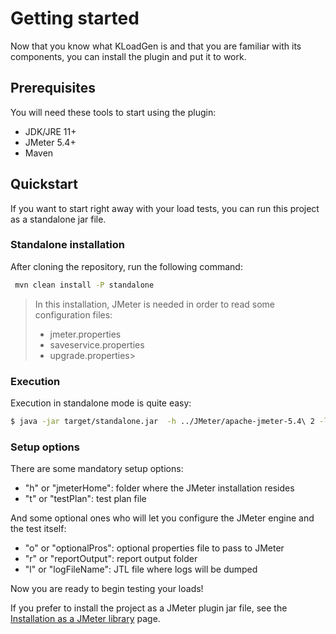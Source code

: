 # Getting started

Now that you know what KLoadGen is and that you are familiar with its components, you can install the plugin and put it to work.

## Prerequisites

You will need these tools to start using the plugin:

- JDK/JRE 11+
- JMeter 5.4+
- Maven

## Quickstart

If you want to start right away with your load tests, you can run this project as a standalone jar file.

### Standalone installation

After cloning the repository, run the following command:

```bash
 mvn clean install -P standalone
```
> In this installation, JMeter is needed in order to read some configuration files:
>
> - jmeter.properties
> - saveservice.properties
> - upgrade.properties> 

### Execution 

Execution in standalone mode is quite easy:

```bash
$ java -jar target/standalone.jar  -h ../JMeter/apache-jmeter-5.4\ 2 -l ../logs/results.log -t ../Example-Test-Plan.jmx -r ../logs
```

### Setup options

There are some mandatory setup options:

- "h" or "jmeterHome": folder where the JMeter installation resides
- "t" or "testPlan": test plan file

And some optional ones who will let you configure the JMeter engine and the test itself:

- "o" or "optionalPros": optional properties file to pass to JMeter
- "r" or "reportOutput": report output folder
- "l" or "logFileName": JTL file where logs will be dumped

Now you are ready to begin testing your loads!

If you prefer to install the project as a JMeter plugin jar file, see the [Installation as a JMeter library](installation.md#installation-as-a-jmeter-library) page.

